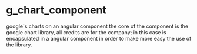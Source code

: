 # g_chart_component
google`s charts on an angular component
the core of the component is the google chart library, all credits are for the company; in this case is encapsulated in a angular component in order to make more easy the use of the library.
